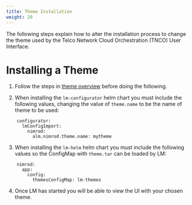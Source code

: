 ```yaml
---
title: Theme Installation
weight: 20
---
```


The following steps explain how to alter the installation process to change the theme used by the Telco Network Cloud Orchestration (TNCO) User Interface.

# Installing a Theme

1. Follow the steps in [theme overview](/user-guides/administration/configuration/themes/theme-overview/#changing-the-theme-of-the-stratoss-lm-ui) before doing the following.

2. When installing the `lm-configurator` helm chart you must include the following values, changing the value of `theme.name` to be the name of theme to be used:

```
    configurator:
      lmConfigImport:
        nimrod:
          alm.nimrod.theme.name: mytheme
```

3. When installing the `lm-helm` helm chart you must include the following values so the ConfigMap with `theme.tar` can be loaded by LM:

```
    nimrod:
      app:
        config:
          themesConfigMap: lm-themes
```

4. Once LM has started you will be able to view the UI with your chosen theme.